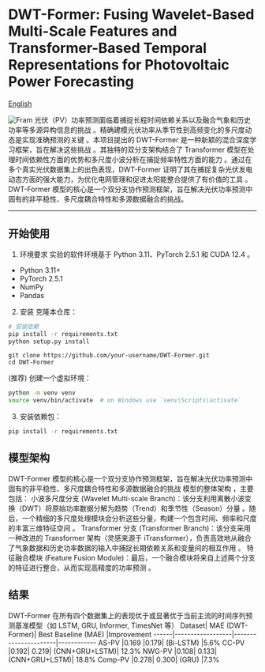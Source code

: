 # DWT-Former: Fusing Wavelet-Based Multi-Scale Features and Transformer-Based Temporal Representations for Photovoltaic Power Forecasting
[English](README-EN.md)

![Fram](https://github.com/user-attachments/assets/efcf5f13-80a8-4cec-9f74-5953b32e3418)
光伏（PV）功率预测面临着捕捉长程时间依赖关系以及融合气象和历史功率等多源异构信息的挑战 。精确建模光伏功率从季节性到高频变化的多尺度动态是实现准确预测的关键 。本项目提出的 DWT-Former 是一种新颖的混合深度学习框架，旨在解决这些挑战 。其独特的双分支架构结合了 Transformer 模型在处理时间依赖性方面的优势和多尺度小波分析在捕捉频率特性方面的能力 。通过在多个真实光伏数据集上的出色表现，DWT-Former 证明了其在捕捉复杂光伏发电动态方面的强大能力，为优化电网管理和促进太阳能整合提供了有价值的工具 。
DWT-Former 模型的核心是一个双分支协作预测框架，旨在解决光伏功率预测中固有的非平稳性、多尺度耦合特性和多源数据融合的挑战。

---------------------------------------
## 开始使用
1. 环境要求
  实验的软件环境基于 Python 3.11、PyTorch 2.5.1 和 CUDA 12.4 。
  * Python 3.11+
  * PyTorch 2.5.1
  * NumPy
  * Pandas

2. 安装
  克隆本仓库：
  ```bash
  # 安装依赖
  pip install -r requirements.txt  
  python setup.py install          
  ```

  ``` base
  git clone https://github.com/your-username/DWT-Former.git
  cd DWT-Former
  ```

  (推荐) 创建一个虚拟环境：
  ``` bash
  python -m venv venv
  source venv/bin/activate  # on Windows use `venv\Scripts\activate`
  ```
 3. 安装依赖包：
  ``` bash
  pip install -r requirements.txt
  ```
## 模型架构
DWT-Former 模型的核心是一个双分支协作预测框架，旨在解决光伏功率预测中固有的非平稳性、多尺度耦合特性和多源数据融合的挑战 
模型的整体架构 ，主要包括：
小波多尺度分支 (Wavelet Multi-scale Branch)：该分支利用离散小波变换（DWT）将原始功率数据分解为趋势（Trend）和季节性（Season）分量 。随后，一个精细的多尺度处理模块会分析这些分量，构建一个包含时间、频率和尺度的丰富三维特征空间 。
Transformer 分支 (Transformer Branch)：该分支采用一种改进的 Transformer 架构（灵感来源于 iTransformer），负责高效地从融合了气象数据和历史功率数据的输入中捕捉长期依赖关系和变量间的相互作用 。
特征融合模块 (Feature Fusion Module)：最后，一个融合模块将来自上述两个分支的特征进行整合，从而实现高精度的功率预测 。


## 结果
DWT-Former 在所有四个数据集上的表现优于或显著优于当前主流的时间序列预测基准模型（如 LSTM, GRU, Informer, TimesNet 等）
Dataset|	MAE (DWT-Former)|	Best Baseline (MAE)	|Improvement
------|------------------|----------------------|------------
AS-PV	|0.169	|0.179| (Bi-LSTM)	|5.6%
CC-PV	|0.192|	0.219| (CNN+GRU+LSTM)|	12.3%
NWG-PV	|0.108|	0.133| (CNN+GRU+LSTM)|	18.8%
Comp-PV	|0.278|	0.300| (GRU)	|7.3%

